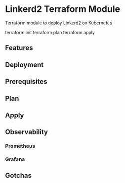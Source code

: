 # Linkerd2 Terraform Module

Terraform module to deploy Linkerd2 on Kubernetes

terraform init
terraform plan
terraform apply

## Features 

## Deployment

## Prerequisites

## Plan

## Apply

## Observability

### Prometheus

### Grafana

## Gotchas
